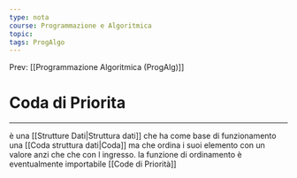 ```yaml
---
type: nota
course: Programmazione e Algoritmica
topic: 
tags: ProgAlgo
---
```


Prev: [[Programmazione Algoritmica (ProgAlg)]]

# Coda di Priorita
---
è una [[Strutture Dati|Struttura dati]] che ha come base di funzionamento una [[Coda struttura dati|Coda]] ma che ordina i suoi elemento con un valore anzi che che con l ingresso. la funzione di ordinamento è eventualmente importabile  [[Code di Priorità]]